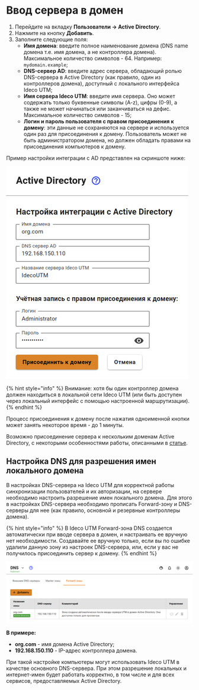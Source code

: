 # Ввод сервера в домен

1. Перейдите на вкладку **Пользователи -> Active Directory**.
2. Нажмите на кнопку **Добавить**.
3. Заполните следующие поля:
   * **Имя домена**: введите полное наименование домена (DNS name домена т.е. имя домена, а не контроллера домена). Максимальное количество символов - 64. Например: `mydomain.example`;
   * **DNS-сервер AD**: введите адрес сервера, обладающий ролью DNS-сервера в Active Directory (как правило, один из контроллеров домена), доступный с локального интерфейса Ideco UTM;
   * **Имя сервера Ideco UTM**: введите имя сервера. Оно может содержать только буквенные символы (A-z), цифры (0-9), а также не может начинаться или заканчиваться на дефис. Максимальное количество символов - 15;
   * **Логин и пароль пользователя с правом присоединения к домену**: эти данные не сохраняются на сервере и используется один раз для присоединения к домену. Пользователь может не быть администратором домена, но должен обладать правами на присоединения компьютеров к домену.

Пример настройки интеграции с AD представлен на скриншоте ниже:

![](../../../.gitbook/assets/added-ad.png)

{% hint style="info" %}
Внимание: хотя бы один контроллер домена должен находиться в локальной сети Ideco UTM (или быть доступен через локальный интерфейс с помощью настроенной маршрутизации).
{% endhint %}

Процесс присоединения к домену после нажатия одноименной кнопки может занять некоторое время - до 1 минуты.

Возможно присоединение сервера к нескольким доменам Active Directory, с некоторыми особенностями работы, описанными в [статье](./).

## Настройка DNS для разрешения имен локального домена

В настройках DNS-сервера на Ideco UTM для корректной работы синхронизации пользователей и их авторизации, на сервере необходимо настроить разрешение имен локального домена. Для этого в настройках DNS-сервера необходимо прописать Forward-зону и DNS-серверы для нее (как правило, основной и резервные контроллеры домена).

{% hint style="info" %}
В Ideco UTM Forward-зона DNS создается автоматически при вводе сервера в домен, и настраивать ее вручную нет необходимости. Создавайте ее вручную только, если вы по ошибке удалили данную зону из настроек DNS-сервера, или, если у вас не получилось присоединить сервер к домену.
{% endhint %}

![](../../../.gitbook/assets/dns.png)

**В примере:**

* **org.com** - имя домена Active Directory;
* **192.168.150.110** - IP-адрес контроллера домена.

При такой настройке компьютеры могут использовать Ideco UTM в качестве основного DNS-сервера. При этом разрешение локальных и интернет-имен будет работать корректно, в том числе и для всех сервисов, предоставляемых Active Directory.
